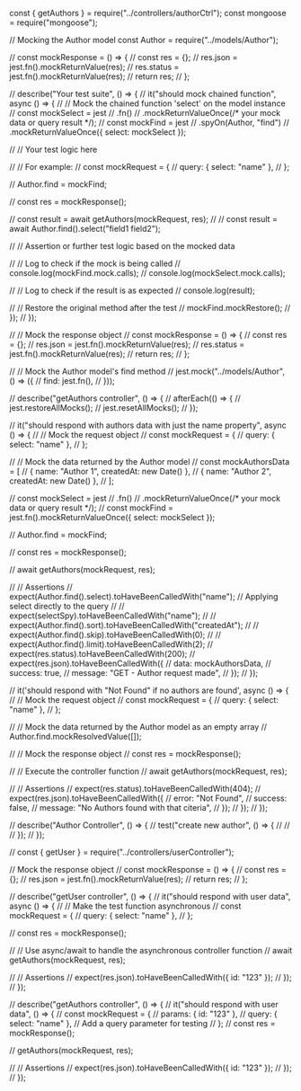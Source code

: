 const { getAuthors } = require("../controllers/authorCtrl");
const mongoose = require("mongoose");

// Mocking the Author model
const Author = require("../models/Author");

// const mockResponse = () => {
//   const res = {};
//   res.json = jest.fn().mockReturnValue(res);
//   res.status = jest.fn().mockReturnValue(res);
//   return res;
// };

// describe("Your test suite", () => {
//   it("should mock chained function", async () => {
//     // Mock the chained function 'select' on the model instance
//     const mockSelect = jest
//       .fn()
//       .mockReturnValueOnce(/* your mock data or query result */);
//     const mockFind = jest
//       .spyOn(Author, "find")
//       .mockReturnValueOnce({ select: mockSelect });

//     // Your test logic here

//     // For example:
//     const mockRequest = {
//       query: { select: "name" },
//     };

//     Author.find = mockFind;

//     const res = mockResponse();

//     const result = await getAuthors(mockRequest, res);
//     // const result = await Author.find().select("field1 field2");

//     // Assertion or further test logic based on the mocked data

//     // Log to check if the mock is being called
//     console.log(mockFind.mock.calls);
//     console.log(mockSelect.mock.calls);

//     // Log to check if the result is as expected
//     console.log(result);

//     // Restore the original method after the test
//     mockFind.mockRestore();
//   });
// });

// // Mock the response object
// const mockResponse = () => {
//   const res = {};
//   res.json = jest.fn().mockReturnValue(res);
//   res.status = jest.fn().mockReturnValue(res);
//   return res;
// };

// // Mock the Author model's find method
// jest.mock("../models/Author", () => ({
//   find: jest.fn(),
// }));

// describe("getAuthors controller", () => {
//   afterEach(() => {
//     jest.restoreAllMocks();
//     jest.resetAllMocks();
//   });

//   it("should respond with authors data with just the name property", async () => {
//     // Mock the request object
//     const mockRequest = {
//       query: { select: "name" },
//     };

//     // Mock the data returned by the Author model
//     const mockAuthorsData = [
//       { name: "Author 1", createdAt: new Date() },
//       { name: "Author 2", createdAt: new Date() },
//     ];

//     const mockSelect = jest
//       .fn()
//       .mockReturnValueOnce(/* your mock data or query result */);
//     const mockFind = jest.fn().mockReturnValueOnce({ select: mockSelect });

//     Author.find = mockFind;

//     const res = mockResponse();

//     await getAuthors(mockRequest, res);

//     // Assertions
//     expect(Author.find().select).toHaveBeenCalledWith("name"); // Applying select directly to the query
//     // expect(selectSpy).toHaveBeenCalledWith("name");
//     // expect(Author.find().sort).toHaveBeenCalledWith("createdAt");
//     // expect(Author.find().skip).toHaveBeenCalledWith(0);
//     // expect(Author.find().limit).toHaveBeenCalledWith(2);
//     expect(res.status).toHaveBeenCalledWith(200);
//     expect(res.json).toHaveBeenCalledWith({
//       data: mockAuthorsData,
//       success: true,
//       message: "GET - Author request made",
//     });
//   });

//   it('should respond with "Not Found" if no authors are found', async () => {
//     // Mock the request object
//     const mockRequest = {
//       query: { select: "name" },
//     };

//     // Mock the data returned by the Author model as an empty array
//     Author.find.mockResolvedValue([]);

//     // Mock the response object
//     const res = mockResponse();

//     // Execute the controller function
//     await getAuthors(mockRequest, res);

//     // Assertions
//     expect(res.status).toHaveBeenCalledWith(404);
//     expect(res.json).toHaveBeenCalledWith({
//       error: "Not Found",
//       success: false,
//       message: "No Authors found with that citeria",
//     });
//   });
// });

// describe("Author Controller", () => {
//   test("create new author", () => {
//     //
//   });
// });

// const { getUser } = require("../controllers/userController");

// Mock the response object
// const mockResponse = () => {
//   const res = {};
//   res.json = jest.fn().mockReturnValue(res);
//   return res;
// };

// describe("getUser controller", () => {
//   it("should respond with user data", async () => {
//     // Make the test function asynchronous
//     const mockRequest = {
//       query: { select: "name" },
//     };

//     const res = mockResponse();

//     // Use async/await to handle the asynchronous controller function
//     await getAuthors(mockRequest, res);

//     // Assertions
//     expect(res.json).toHaveBeenCalledWith({ id: "123" });
//   });
// });

// describe("getAuthors controller", () => {
//   it("should respond with user data", () => {
//     const mockRequest = {
//       params: { id: "123" },
//       query: { select: "name" }, // Add a query parameter for testing
//     };
//     const res = mockResponse();

//     getAuthors(mockRequest, res);

//     // Assertions
//     expect(res.json).toHaveBeenCalledWith({ id: "123" });
//   });
// });
